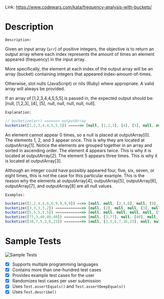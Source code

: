Link: https://www.codewars.com/kata/frequency-analysis-with-buckets/

# Description

`Description:`

Given an input array (`arr`) of positive integers, the objective is to return an output array where each index represents the amount of times an element appeared (frequency) in the input array.

More specifically, the element at each index of the output array will be an array (bucket) containing integers that appeared index-amount-of-times.

Otherwise, slot nulls (JavaScript) or nils (Ruby) where appropriate. A valid array will always be provided.

If an array of [1,2,3,4,4,5,5,5] is passed in, the expected output should be: [null, [1,2,3], [4], [5], null, null, null, null, null].

`Explanation:`

```js
// bucketize(arr) ======> outputArray
bucketize([1,2,3,4,4,5,5,5]) ======> [null, [1,2,3], [4], [5], null, null, null, null, null]
```

An element cannot appear 0 times, so a null is placed at outputArray[0]. The elements 1, 2, and 3 appear once. This is why they are located at outputArray[1]. Notice the elements are grouped together in an array and sorted in ascending order. The element 4 appears twice. This is why it is located at outputArray[2]. The element 5 appears three times. This is why it is located at outputArray[3].

Although an integer could have possibly appeared four, five, six, seven, or eight times, this is not the case for this particular example. This is the reason why the elements at outputArray[4], outputArray[5], outputArray[6], outputArray[7], and outputArray[8] are all null values.

`Examples:`

```js
bucketize([2,2,4,4,6,6,9,9,9,9]) ===> [null, null, [2,4,6], null, [9], null, null, null, null, null, null];
bucketize([3,3,3,3,2]) =============> [null, [2], null, null, [3], null];
bucketize([5,5,5,5,5]) =============> [null, null, null, null, null, [5]];
bucketize([77,3,40,40,40]) =========> [null, [3,77], null, [40], null, null];
bucketize([16,7,5,3,6,23]) =========> [null, [3,5,6,7,16,23], null, null, null, null, null];
```

# Sample Tests

![Sample Tests](/Misc/04-Example-Tests.gif)

- [x] Supports multiple programming languages
- [x] Contains more than one-hundred test cases
- [x] Provides example test cases for the user
- [x] Randomizes test cases per user submission
- [x] Uses `Test.assertEquals()` and `Test.assertDeepEquals()`
- [x] Uses `Test.describe()`
